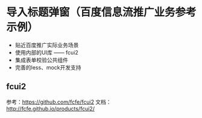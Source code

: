 # 导入标题弹窗（百度信息流推广业务参考示例）
- 贴近百度推广实际业务场景
- 使用内部的UI库 —— fcui2
- 集成表单校验公共组件
- 完善的less、mock开发支持

## fcui2
参考：https://github.com/fcfe/fcui2
文档：http://fcfe.github.io/products/fcui2/